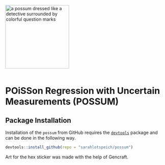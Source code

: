 <p style="display:inline-block;">
  <img src="hex.png" width="200" title="a possum dressed like a detective surrounded by colorful question marks">
  <h1>POiSSon Regression with Uncertain Measurements (POSSUM)</h1>
</p>

## Package Installation

Installation of the `possum` from GitHub requires the
[`devtools`](https://www.r-project.org/nosvn/pandoc/devtools.html)
package and can be done in the following way.

``` r
devtools::install_github(repo = "sarahlotspeich/possum")
```

Art for the hex sticker was made with the help of Gencraft. 
